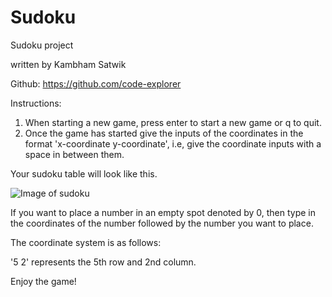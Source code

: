 # Sudoku

Sudoku project

written by Kambham Satwik

Github: https://github.com/code-explorer

Instructions:
1. When starting a new game, press enter to start a new game or q to quit.
2. Once the game has started give the inputs of the coordinates in the format 'x-coordinate y-coordinate', i.e, give the coordinate inputs with a space in between them.

Your sudoku table will look like this.

![Image of sudoku](https://github.com/code-explorer/Sudoku-v1/blob/main/Capture.JPG)

If you want to place a number in an empty spot denoted by 0, then type in the coordinates of the number followed by the number you want to place.

The coordinate system is as follows:

'5 2' represents the 5th row and 2nd column.

Enjoy the game!
